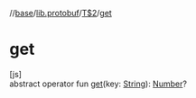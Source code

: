 //[base](../../../index.md)/[lib.protobuf](../index.md)/[T$2](index.md)/[get](get.md)

# get

[js]\
abstract operator fun [get](get.md)(key: [String](https://kotlinlang.org/api/latest/jvm/stdlib/kotlin/-string/index.html)): [Number](https://kotlinlang.org/api/latest/jvm/stdlib/kotlin/-number/index.html)?

